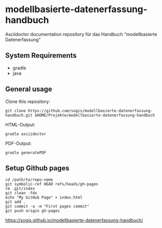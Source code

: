 # modellbasierte-datenerfassung-handbuch
Asciidoctor documentation repository für das Handbuch "modellbasierte Datenerfassung"

## System Requirements

* gradle
* java

## General usage

Clone this repository:

```
git clone https://github.com/sogis/modellbasierte-datenerfassung-handbuch.git $HOME/Projekte/modellbasierte-datenerfassung-handbuch
```

HTML-Output:
```
gradle asciidoctor
```

PDF-Output:
```
gradle generatePDF
```

## Setup Github pages

```
cd /path/to/repo-name
git symbolic-ref HEAD refs/heads/gh-pages
rm .git/index
git clean -fdx
echo "My GitHub Page" > index.html
git add .
git commit -a -m "First pages commit"
git push origin gh-pages
```

https://sogis.github.io/modellbasierte-datenerfassung-handbuch/
